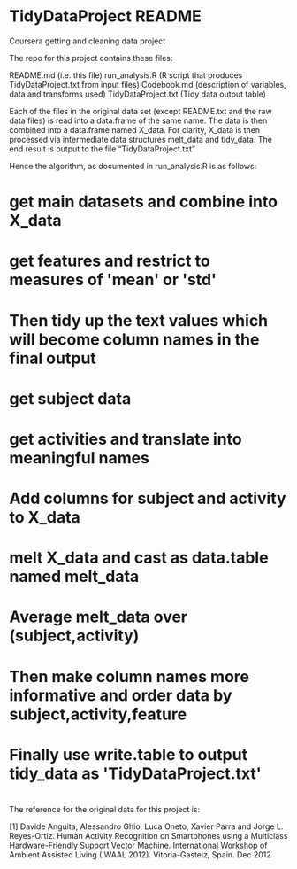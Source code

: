 # TidyDataProject README

Coursera  getting and cleaning data project

The repo for this project contains these files:

README.md 		(i.e. this file)
run_analysis.R		(R script that produces TidyDataProject.txt from input files)
Codebook.md		(description of variables, data and transforms used)
TidyDataProject.txt	(Tidy data output table)


Each of the files in the original data set (except README.txt and the raw data files) is read into a data.frame of the same name.
The data is then combined into a data.frame named X_data.
For clarity, X_data is then processed via intermediate data structures melt_data and tidy_data.
The end result is output to the file “TidyDataProject.txt”

Hence the algorithm, as documented in run_analysis.R is as follows:

# get main datasets and combine into X_data
#
# get features and restrict to measures of 'mean' or 'std'
#
# Then tidy up the text values which will become column names in the final output
#
# get subject data 
#
# get activities and translate into meaningful names
#
# Add columns for subject and activity to X_data
#
# melt X_data and cast as data.table named melt_data
#
# Average melt_data over (subject,activity)
# Then make column names more informative and order data by subject,activity,feature
#
# Finally use write.table to output tidy_data as 'TidyDataProject.txt'
#


The reference for the original data for this project is:

[1] Davide Anguita, Alessandro Ghio, Luca Oneto, Xavier Parra and Jorge L. Reyes-Ortiz. Human Activity Recognition on Smartphones using a Multiclass Hardware-Friendly Support Vector Machine. International Workshop of Ambient Assisted Living (IWAAL 2012). Vitoria-Gasteiz, Spain. Dec 2012
